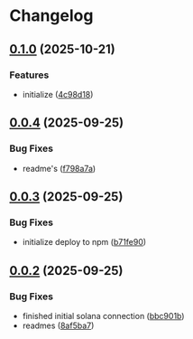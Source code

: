 # Changelog

## [0.1.0](https://github.com/TuwaIO/orbit/compare/orbit-solana-v0.0.4...orbit-solana-v0.1.0) (2025-10-21)


### Features

* initialize ([4c98d18](https://github.com/TuwaIO/orbit/commit/4c98d18e74e3b6494c65a06d0224403600792e2b))

## [0.0.4](https://github.com/TuwaIO/satellite-connect/compare/orbit-solana-v0.0.3...orbit-solana-v0.0.4) (2025-09-25)


### Bug Fixes

* readme's ([f798a7a](https://github.com/TuwaIO/satellite-connect/commit/f798a7a8b6779f0c912b215cee3e56c2f0f623d8))

## [0.0.3](https://github.com/TuwaIO/satellite-connect/compare/orbit-solana-v0.0.2...orbit-solana-v0.0.3) (2025-09-25)


### Bug Fixes

* initialize deploy to npm ([b71fe90](https://github.com/TuwaIO/satellite-connect/commit/b71fe901d1eadfc065689d6c1054535fdffc7308))

## [0.0.2](https://github.com/TuwaIO/satellite-connect/compare/orbit-solana-v0.0.1...orbit-solana-v0.0.2) (2025-09-25)


### Bug Fixes

* finished initial solana connection ([bbc901b](https://github.com/TuwaIO/satellite-connect/commit/bbc901b8bff3563e4096dc064e78e33cabbe6cb0))
* readmes ([8af5ba7](https://github.com/TuwaIO/satellite-connect/commit/8af5ba76f248b2d5386322999904d21ced4220f4))
